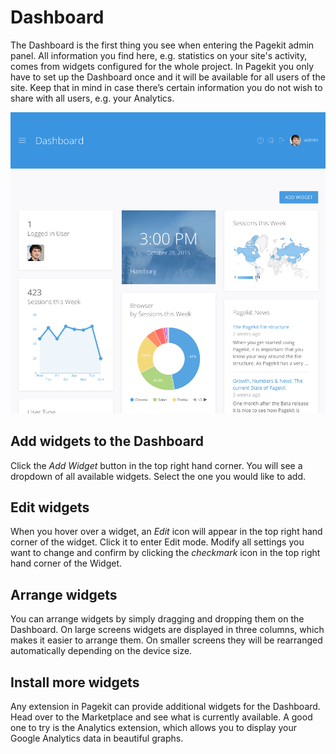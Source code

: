 # Dashboard

The Dashboard is the first thing you see when entering the Pagekit admin panel. All information you find here, e.g. statistics on your site's activity, comes from widgets configured for the whole project. In Pagekit you only have to set up the Dashboard once and it will be available for all users of the site. Keep that in mind in case there’s certain information you do not wish to share with all users, e.g. your Analytics.


![Dashboard](assets/dashboard.png)

## Add widgets to the Dashboard

Click the *Add Widget* button in the top right hand corner. You will see a dropdown of all available widgets. Select the one you would like to add.

## Edit widgets

When you hover over a widget, an *Edit* icon will appear in the top right hand corner of the widget. Click it to enter Edit mode. Modify all settings you want to change and confirm by clicking the *checkmark* icon in the top right hand corner of the Widget.

## Arrange widgets

You can arrange widgets by simply dragging and dropping them on the Dashboard. On large screens widgets are displayed in three columns, which makes it easier to arrange them. On smaller screens they will be rearranged automatically depending on the device size.

## Install more widgets

Any extension in Pagekit can provide additional widgets for the Dashboard. Head over to the Marketplace and see what is currently available. A good one to try is the Analytics extension, which allows you to display your Google Analytics data in beautiful graphs. 
